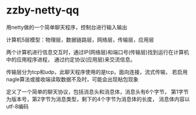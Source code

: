 # zzby-netty-qq
用netty做的一个简单聊天程序，控制台进行输入输出

计算机5层模型：物理层，数据链路层，网络层，传输层，应用层

两个计算机进行信息交互时，通过IP(网络层)和端口号(传输层)找到运行在计算机中的应用程序进程，
通过约定协议(应用层)来交流信息。

传输层分为tcp和udp，此聊天程序使用的是tcp，面向连接，流式传输，
若启用nagle算法或接收端读取数据不及时，可能会出现粘包现象

定义了一个简单的聊天协议，包括消息头和消息体，消息头有6个字节，
第1字节为版本号，第2字节为消息类型，剩下的4个字节为消息体的长度，
消息体内容以utf-8编码
